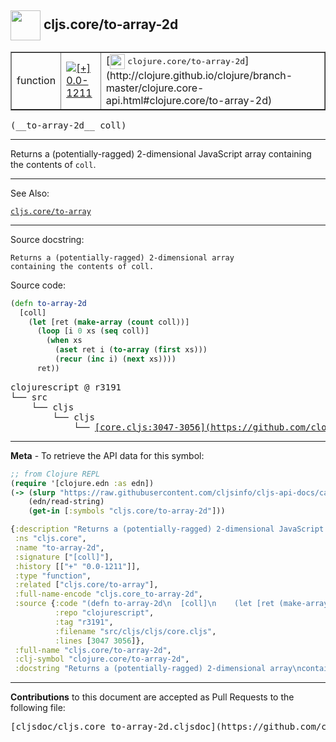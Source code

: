 ## <img width="48px" valign="middle" src="http://i.imgur.com/Hi20huC.png"> cljs.core/to-array-2d

 <table border="1">
<tr>

<td>function</td>
<td><a href="https://github.com/cljsinfo/cljs-api-docs/tree/0.0-1211"><img valign="middle" alt="[+] 0.0-1211" src="https://img.shields.io/badge/+-0.0--1211-lightgrey.svg"></a> </td>
<td>
[<img height="24px" valign="middle" src="http://i.imgur.com/1GjPKvB.png"> <samp>clojure.core/to-array-2d</samp>](http://clojure.github.io/clojure/branch-master/clojure.core-api.html#clojure.core/to-array-2d)
</td>
</tr>
</table>

 <samp>
(__to-array-2d__ coll)<br>
</samp>

---

Returns a (potentially-ragged) 2-dimensional JavaScript array containing the
contents of `coll`.

---


See Also:

[`cljs.core/to-array`](cljs.core_to-array.md)<br>

---

Source docstring:

```
Returns a (potentially-ragged) 2-dimensional array
containing the contents of coll.
```

Source code:

```clj
(defn to-array-2d
  [coll]
    (let [ret (make-array (count coll))]
      (loop [i 0 xs (seq coll)]
        (when xs
          (aset ret i (to-array (first xs)))
          (recur (inc i) (next xs))))
      ret))
```

 <pre>
clojurescript @ r3191
└── src
    └── cljs
        └── cljs
            └── <ins>[core.cljs:3047-3056](https://github.com/clojure/clojurescript/blob/r3191/src/cljs/cljs/core.cljs#L3047-L3056)</ins>
</pre>


---

__Meta__ - To retrieve the API data for this symbol:

```clj
;; from Clojure REPL
(require '[clojure.edn :as edn])
(-> (slurp "https://raw.githubusercontent.com/cljsinfo/cljs-api-docs/catalog/cljs-api.edn")
    (edn/read-string)
    (get-in [:symbols "cljs.core/to-array-2d"]))
```

```clj
{:description "Returns a (potentially-ragged) 2-dimensional JavaScript array containing the\ncontents of `coll`.",
 :ns "cljs.core",
 :name "to-array-2d",
 :signature ["[coll]"],
 :history [["+" "0.0-1211"]],
 :type "function",
 :related ["cljs.core/to-array"],
 :full-name-encode "cljs.core_to-array-2d",
 :source {:code "(defn to-array-2d\n  [coll]\n    (let [ret (make-array (count coll))]\n      (loop [i 0 xs (seq coll)]\n        (when xs\n          (aset ret i (to-array (first xs)))\n          (recur (inc i) (next xs))))\n      ret))",
          :repo "clojurescript",
          :tag "r3191",
          :filename "src/cljs/cljs/core.cljs",
          :lines [3047 3056]},
 :full-name "cljs.core/to-array-2d",
 :clj-symbol "clojure.core/to-array-2d",
 :docstring "Returns a (potentially-ragged) 2-dimensional array\ncontaining the contents of coll."}

```

---

__Contributions__ to this document are accepted as Pull Requests to the following file:

 <pre>
[cljsdoc/cljs.core_to-array-2d.cljsdoc](https://github.com/cljsinfo/cljs-api-docs/blob/master/cljsdoc/cljs.core_to-array-2d.cljsdoc)
</pre>

